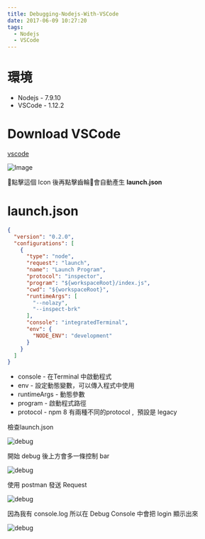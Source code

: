 ```yaml
---
title: Debugging-Nodejs-With-VSCode
date: 2017-06-09 10:27:20
tags:
  - Nodejs
  - VSCode
---
```


# 環境

* Nodejs - 7.9.10
* VSCode - 1.12.2

# Download VSCode

[vscode](https://www.google.com.tw/search?q=vscode+downlload&oq=vscode+downlload&aqs=chrome..69i57.2744j0j4&sourceid=chrome&ie=UTF-8)

![Image](../../../../images/vscode/bug.png)

點擊這個 Icon 後再點擊齒輪會自動產生 **launch.json**

# launch.json

```json
{
  "version": "0.2.0",
  "configurations": [
    {
      "type": "node",
      "request": "launch",
      "name": "Launch Program",
      "protocol": "inspector",
      "program": "${workspaceRoot}/index.js",
      "cwd": "${workspaceRoot}",
      "runtimeArgs": [
        "--nolazy",
        "--inspect-brk"
      ],
      "console": "integratedTerminal",
      "env": {
        "NODE_ENV": "development"
      }
    }
  ]
}
```

* console - 在Terminal 中啟動程式
* env - 設定動態變數，可以傳入程式中使用
* runtimeArgs - 動態參數
* program - 啟動程式路徑
* protocol - npm 8 有兩種不同的protocol ,  預設是 legacy

檢查launch.json

![debug](../../../../images/vscode/debugcheck.png)

開始 debug 後上方會多一條控制 bar

![debug](../../../../images/vscode/debugrun.png)

使用 postman 發送 Request

![debug](../../../../images/vscode/postman.png)

因為我有 console.log 所以在 Debug Console 中會把 login 顯示出來

![debug](../../../../images/vscode/response.png)
